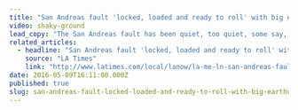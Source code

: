 ```yaml
---
title: "San Andreas fault 'locked, loaded and ready to roll' with big earthquake"
video: shaky-ground
lead_copy: "The San Andreas fault has been quiet, too quiet, some say, since 1857. Experts believe the fault is overdue for a big earthquake. How prepared is CA? Here's the backstory..."
related_articles:
  - headline: "San Andreas fault 'locked, loaded and ready to roll' with big earthquake, expert says"
    source: "LA Times"
    link: "http://www.latimes.com/local/lanow/la-me-ln-san-andreas-fault-earthquake-20160504-story.html"
date: 2016-05-09T16:11:00.000Z
published: true
slug: san-andreas-fault-locked-loaded-and-ready-to-roll-with-big-earthquake
---
```


